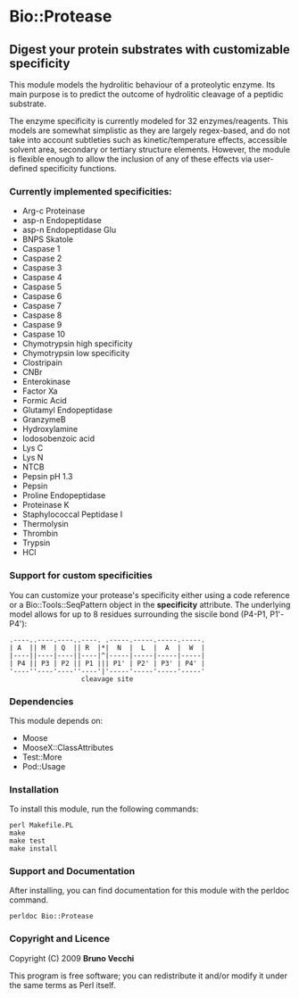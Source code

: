 Bio::Protease
==============

Digest your protein substrates with customizable specificity
------------------------------------------------------------

This module models the hydrolitic behaviour of a proteolytic enzyme.
Its main purpose is to predict the outcome of hydrolitic cleavage of a
peptidic substrate.

The enzyme specificity is currently modeled for 32 enzymes/reagents.
This models are somewhat simplistic as they are largely regex-based, and
do not take into account subtleties such as kinetic/temperature effects,
accessible solvent area, secondary or tertiary structure elements.
However, the module is flexible enough to allow the inclusion of any of
these effects via user-defined specificity functions.

### Currently implemented specificities:

* Arg-c Proteinase
* asp-n Endopeptidase
* asp-n Endopeptidase Glu
* BNPS Skatole
* Caspase 1
* Caspase 2
* Caspase 3
* Caspase 4
* Caspase 5
* Caspase 6
* Caspase 7
* Caspase 8
* Caspase 9
* Caspase 10
* Chymotrypsin high specificity
* Chymotrypsin low specificity
* Clostripain
* CNBr
* Enterokinase
* Factor Xa
* Formic Acid
* Glutamyl Endopeptidase
* GranzymeB
* Hydroxylamine
* Iodosobenzoic acid
* Lys C
* Lys N
* NTCB
* Pepsin pH 1.3
* Pepsin
* Proline Endopeptidase
* Proteinase K
* Staphylococcal Peptidase I
* Thermolysin
* Thrombin
* Trypsin
* HCl

### Support for custom specificities

You can customize your protease's specificity either using a code
reference or a Bio::Tools::SeqPattern object in the **specificity**
attribute. The underlying model allows for up to 8 residues surrounding
the siscile bond (P4-P1, P1'-P4'):

    .----..----.----..----. .-----.-----.-----.-----.
    | A  || M  | Q  || R  |*|  N  |  L  |  A  |  W  |
    |----||----|----||----|^|-----|-----|-----|-----|
    | P4 || P3 | P2 || P1 ||| P1' | P2' | P3' | P4' |
    '----''----'----''----'|'-----'-----'-----'-----'
                      cleavage site

### Dependencies

This module depends on:

- Moose
- MooseX::ClassAttributes
- Test::More
- Pod::Usage

### Installation

To install this module, run the following commands:

	perl Makefile.PL
	make
	make test
	make install

### Support and Documentation

After installing, you can find documentation for this module with the
perldoc command.

    perldoc Bio::Protease

### Copyright and Licence

Copyright (C) 2009 **Bruno Vecchi**

This program is free software; you can redistribute it and/or modify it
under the same terms as Perl itself.
